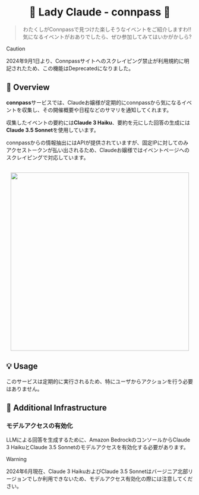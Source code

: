 <h1 align="center">🎀 Lady Claude - connpass 🎀</h1>

<div align="center">
  <blockquote>
  わたくしがConnpassで見つけた楽しそうなイベントをご紹介しますわ!!<br>
  気になるイベントがおありでしたら、ぜひ参加してみてはいかがかしら?
  </blockquote>
</div>

> [!CAUTION]
> 2024年9月1日より、Connpassサイトへのスクレイピング禁止が利用規約に明記されたため、この機能はDeprecatedになりました。

## 🌟 Overview

**connpass**サービスでは、Claudeお嬢様が定期的にconnpassから気になるイベントを収集し、その開催概要や日程などのサマリを通知してくれます。

収集したイベントの要約には**Claude 3 Haiku**、要約を元にした回答の生成には**Claude 3.5 Sonnet**を使用しています。

connpassからの情報抽出にはAPIが提供されていますが、固定IPに対してのみアクセストークンが払い出されるため、Claudeお嬢様ではイベントページへのスクレイピングで対応しています。

<br>

<div align="center">
  <img width="480px" src="../images/connpass-architecture.png" />
</div>

## 💡 Usage

このサービスは定期的に実行されるため、特にユーザからアクションを行う必要はありません。

## 🧱 Additional Infrastructure

### モデルアクセスの有効化

LLMによる回答を生成するために、Amazon BedrockのコンソールからClaude 3 HaikuとClaude 3.5 Sonnetのモデルアクセスを有効化する必要があります。

> [!WARNING]
> 2024年6月現在、Claude 3 HaikuおよびClaude 3.5 Sonnetはバージニア北部リージョンでしか利用できないため、モデルアクセス有効化の際には注意してください。
